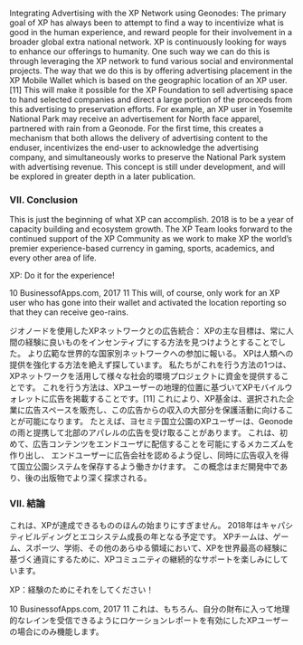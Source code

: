 Integrating Advertising with the XP Network using Geonodes:
The primary goal of XP has always been to attempt to find a way to incentivize what is good in the human experience,
and reward people for their involvement in a broader global extra national network.
XP is continuously looking for ways to enhance our offerings to humanity.
One such way we can do this is through leveraging the XP network to fund various social and environmental projects.
The way that we do this is by offering advertising placement in the XP Mobile Wallet which is based on the geographic location of an XP user.[11]
This will make it possible for the XP Foundation to sell advertising space to hand selected companies and direct a large portion of the proceeds from this advertising to preservation efforts.
For example, an XP user in Yosemite National Park may receive an advertisement for North face apparel, partnered with rain from a Geonode.
For the first time, this creates a mechanism that both allows the delivery of advertising content to the enduser,
incentivizes the end-user to acknowledge the advertising company, and simultaneously works to preserve the National Park system with advertising revenue.
This concept is still under development, and will be explored in greater depth in a later publication.

### VII. Conclusion
This is just the beginning of what XP can accomplish. 2018 is to be a year of capacity building and ecosystem growth.
The XP Team looks forward to the continued support of the XP Community as we work to make XP the world’s premier experience-based currency in gaming, sports, academics, and every other area of life.

XP: Do it for the experience!

10 BusinessofApps.com, 2017
11 This will, of course, only work for an XP user who has gone into their wallet and activated the location reporting so that they can receive geo-rains.


ジオノードを使用したXPネットワークとの広告統合：
XPの主な目標は、常に人間の経験に良いものをインセンティブにする方法を見つけようとすることでした。
より広範な世界的な国家別ネットワークへの参加に報いる。
XPは人類への提供を強化する方法を絶えず探しています。
私たちがこれを行う方法の1つは、XPネットワークを活用して様々な社会的環境プロジェクトに資金を提供することです。
これを行う方法は、XPユーザーの地理的位置に基づいてXPモバイルウォレットに広告を掲載することです。[11]
これにより、XP基金は、選択された企業に広告スペースを販売し、この広告からの収入の大部分を保護活動に向けることが可能になります。
たとえば、ヨセミテ国立公園のXPユーザーは、Geonodeの雨と提携して北部のアパレルの広告を受け取ることがあります。
これは、初めて、広告コンテンツをエンドユーザに配信することを可能にするメカニズムを作り出し、
エンドユーザーに広告会社を認めるよう促し、同時に広告収入を得て国立公園システムを保存するよう働きかけます。
この概念はまだ開発中であり、後の出版物でより深く探求される。

### VII. 結論
これは、XPが達成できるもののほんの始まりにすぎません。 2018年はキャパシティビルディングとエコシステム成長の年となる予定です。
XPチームは、ゲーム、スポーツ、学術、その他のあらゆる領域において、XPを世界最高の経験に基づく通貨にするために、XPコミュニティの継続的なサポートを楽しみにしています。

XP：経験のためにそれをしてください！

10 BusinessofApps.com, 2017
11 これは、もちろん、自分の財布に入って地理的なレインを受信できるようにロケーションレポートを有効にしたXPユーザーの場合にのみ機能します。

